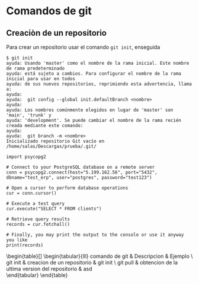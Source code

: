 # Comandos de git

## Creaciòn de un repositorio 

Para crear un repositorio usar el comando `git init`, enseguida
```
$ git init
ayuda: Usando 'master' como el nombre de la rama inicial. Este nombre de rama predeterminado
ayuda: está sujeto a cambios. Para configurar el nombre de la rama inicial para usar en todos
ayuda: de sus nuevos repositorios, reprimiendo esta advertencia, llama a:
ayuda: 
ayuda: 	git config --global init.defaultBranch <nombre>
ayuda: 
ayuda: Los nombres comúnmente elegidos en lugar de 'master' son 'main', 'trunk' y
ayuda: 'development'. Se puede cambiar el nombre de la rama recién creada mediante este comando:
ayuda: 
ayuda: 	git branch -m <nombre>
Inicializado repositorio Git vacío en /home/salas/Descargas/prueba/.git/
```
```
import psycopg2

# Connect to your PostgreSQL database on a remote server
conn = psycopg2.connect(host="5.199.162.56", port="5432", dbname="test_erp", user="postgres", password="test123")

# Open a cursor to perform database operations
cur = conn.cursor()

# Execute a test query
cur.execute("SELECT * FROM clients")

# Retrieve query results
records = cur.fetchall()

# Finally, you may print the output to the console or use it anyway you like
print(records)
```
\begin{table}[]
\begin{tabular}{lll}
comando de git & Descripcion                                    & Ejemplo  \\
git init       & creacion de un repositorio                     & git init \\
git pull       & obtencion de la ultima version del repositorio & asd     
\end{tabular}
\end{table}


